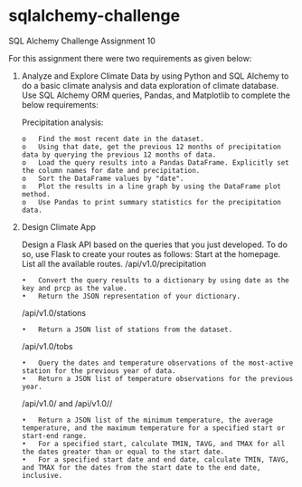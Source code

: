 # sqlalchemy-challenge
SQL Alchemy Challenge Assignment 10

For this assignment there were two requirements as given below:

1.	Analyze and Explore Climate Data by using Python and SQL Alchemy to do a basic climate analysis and data exploration of climate database. Use SQL Alchemy ORM queries, Pandas, and Matplotlib to complete the below 
    requirements:

    Precipitation analysis:

        o	Find the most recent date in the dataset.
        o	Using that date, get the previous 12 months of precipitation data by querying the previous 12 months of data.
        o	Load the query results into a Pandas DataFrame. Explicitly set the column names for date and precipitation.
        o	Sort the DataFrame values by "date".
        o	Plot the results in a line graph by using the DataFrame plot method.
        o	Use Pandas to print summary statistics for the precipitation data.
  	
2.	Design Climate App

    Design a Flask API based on the queries that you just developed. To do so, use Flask to create your routes as follows:
    Start at the homepage.
    List all the available routes.
    /api/v1.0/precipitation
  	
        •	Convert the query results to a dictionary by using date as the key and prcp as the value.
        •	Return the JSON representation of your dictionary.

    /api/v1.0/stations

  	    •	Return a JSON list of stations from the dataset.
    /api/v1.0/tobs
  	
        •	Query the dates and temperature observations of the most-active station for the previous year of data.
        •	Return a JSON list of temperature observations for the previous year.
    /api/v1.0/<start> and /api/v1.0/<start>/<end>
    
        •	Return a JSON list of the minimum temperature, the average temperature, and the maximum temperature for a specified start or start-end range.
        •	For a specified start, calculate TMIN, TAVG, and TMAX for all the dates greater than or equal to the start date.
        •	For a specified start date and end date, calculate TMIN, TAVG, and TMAX for the dates from the start date to the end date, inclusive.

